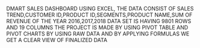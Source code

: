 DMART SALES DASHBOARD USING EXCEL, 
THE DATA CONSIST OF SALES TREND,CUSTOMER ID,PRODUCT ID,SEGMENTS,PRODUCT NAME,SUM OF REVENUE OF THE YEAR 2016,2017,2018
DATA SET IS HAVING 9801 ROWS AND 19 COLUMNS
THE PROJECT IS MADE BY USING  PIVOT TABLE AND PIVOT CHARTS
BY USING RAW DATA  AND BY APPLYING FORMULAS WE GET A CLEAR VIEW OF FINALIZED DATA
